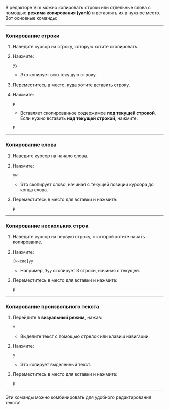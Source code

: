 В редакторе Vim можно копировать строки или отдельные слова с помощью **режима копирования (yank)** и вставлять их в нужное место. Вот основные команды:

---

### **Копирование строки**
1. Наведите курсор на строку, которую хотите скопировать.
2. Нажмите:  
   ```
   yy
   ```
   - Это копирует всю текущую строку.

3. Переместитесь в место, куда хотите вставить строку.
4. Нажмите:  
   ```
   p
   ```
   - Вставляет скопированное содержимое **под текущей строкой**.  
   Если нужно вставить **над текущей строкой**, нажмите:  
   ```
   P
   ```

---

### **Копирование слова**
1. Наведите курсор на начало слова.
2. Нажмите:  
   ```
   yw
   ```
   - Это скопирует слово, начиная с текущей позиции курсора до конца слова.

3. Переместитесь в место для вставки и нажмите:  
   ```
   p
   ```

---

### **Копирование нескольких строк**
1. Наведите курсор на первую строку, с которой хотите начать копирование.
2. Нажмите:  
   ```
   [число]yy
   ```
   - Например, `3yy` скопирует 3 строки, начиная с текущей.

3. Переместитесь в место для вставки и нажмите:  
   ```
   p
   ```

---

### **Копирование произвольного текста**
1. Перейдите в **визуальный режим**, нажав:  
   ```
   v
   ```
   - Выделите текст с помощью стрелок или клавиш навигации.

2. Нажмите:  
   ```
   y
   ```
   - Это копирует выделенный текст.

3. Переместитесь в место для вставки и нажмите:  
   ```
   p
   ```

---

Эти команды можно комбинировать для удобного редактирования текста!